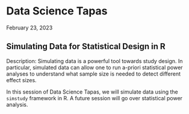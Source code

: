 # Data Science Tapas

February 23, 2023

## Simulating Data for Statistical Design in R

Description: Simulating data is a powerful tool towards study design. In particular, simulated data can allow one to run a-priori statistical power analyses to understand what sample size is needed to detect different effect sizes.

In this session of Data Science Tapas, we will simulate data using the `simstudy` framework in R. A future session will go over statistical power analysis.
